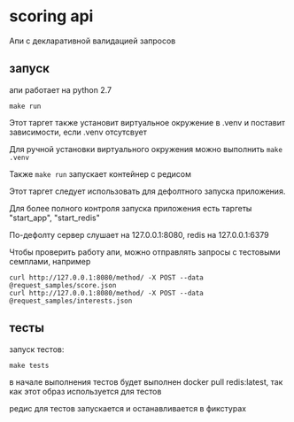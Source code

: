 # scoring api

Апи с декларативной валидацией запросов

## запуск
апи работает на python 2.7

`make run`

Этот таргет также установит виртуальное окружение в .venv и поставит зависимости, если .venv отсутсвует

Для ручной установки виртуального окружения можно выполнить `make .venv`

Также `make run` запускает контейнер с редисом

Этот таргет следует использовать для дефолтного запуска приложения.

Для более полного контроля запуска приложения есть таргеты "start_app", "start_redis"

По-дефолту сервер слушает на 127.0.0.1:8080, redis на 127.0.0.1:6379

Чтобы проверить работу апи, можно отправлять запросы с тестовыми семплами, например

```
curl http://127.0.0.1:8080/method/ -X POST --data @request_samples/score.json
curl http://127.0.0.1:8080/method/ -X POST --data @request_samples/interests.json
```

## тесты
запуск тестов:

`make tests`

в начале выполнения тестов будет выполнен docker pull redis:latest, так как этот образ используется для тестов

редис для тестов запускается и останавливается в фикстурах
